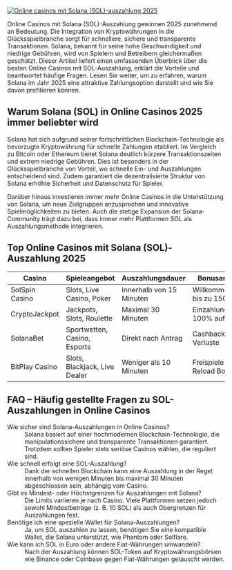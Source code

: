 [![Online casinos mit Solana (SOL)-auszahlung 2025](https://123-caf.pages.dev/gitsignup.png)](https://vrmoo.ru/Bt82HjjY)

<p>Online Casinos mit Solana (SOL)-Auszahlung gewinnen 2025 zunehmend an Bedeutung. Die Integration von Kryptowährungen in die Glücksspielbranche sorgt für schnellere, sichere und transparente Transaktionen. Solana, bekannt für seine hohe Geschwindigkeit und niedrige Gebühren, wird von Spielern und Betreibern gleichermaßen geschätzt. Dieser Artikel liefert einen umfassenden Überblick über die besten Online Casinos mit SOL-Auszahlung, erklärt die Vorteile und beantwortet häufige Fragen. Lesen Sie weiter, um zu erfahren, warum Solana im Jahr 2025 eine attraktive Zahlungsoption darstellt und wie Sie davon profitieren können.</p>  <h2>Warum Solana (SOL) in Online Casinos 2025 immer beliebter wird</h2> <p>Solana hat sich aufgrund seiner fortschrittlichen Blockchain-Technologie als bevorzugte Kryptowährung für schnelle Zahlungen etabliert. Im Vergleich zu Bitcoin oder Ethereum bietet Solana deutlich kürzere Transaktionszeiten und extrem niedrige Gebühren. Dies ist besonders in der Glücksspielbranche von Vorteil, wo schnelle Ein- und Auszahlungen entscheidend sind. Zudem garantiert die dezentralisierte Struktur von Solana erhöhte Sicherheit und Datenschutz für Spieler.</p>  <p>Darüber hinaus investieren immer mehr Online Casinos in die Unterstützung von Solana, um neue Zielgruppen anzusprechen und innovative Spielmöglichkeiten zu bieten. Auch die stetige Expansion der Solana-Community trägt dazu bei, dass immer mehr Plattformen SOL als Auszahlungsmethode integrieren.</p>  <h2>Top Online Casinos mit Solana (SOL)-Auszahlung 2025</h2> <table>   <thead>     <tr>       <th>Casino</th>       <th>Spieleangebot</th>       <th>Auszahlungsdauer</th>       <th>Bonusangebote</th>       <th>Kundenservice</th>     </tr>   </thead>   <tbody>     <tr>       <td>SolSpin Casino</td>       <td>Slots, Live Casino, Poker</td>       <td>Innerhalb von 15 Minuten</td>       <td>Willkommensbonus bis zu 1500 EUR</td>       <td>24/7 Live-Chat</td>     </tr>     <tr>       <td>CryptoJackpot</td>       <td>Jackpots, Slots, Roulette</td>       <td>Maximal 30 Minuten</td>       <td>Einzahlungsbonus 100% auf Solana</td>       <td>E-Mail & Live-Support</td>     </tr>     <tr>       <td>SolanaBet</td>       <td>Sportwetten, Casino, Esports</td>       <td>Direkt nach Antrag</td>       <td>Cashback auf Verluste</td>       <td>Telefon & Chat</td>     </tr>     <tr>       <td>BitPlay Casino</td>       <td>Slots, Blackjack, Live Dealer</td>       <td>Weniger als 10 Minuten</td>       <td>Freispiele und Reload Boni</td>       <td>24/7 Kundenhotline</td>     </tr>   </tbody> </table>  <h2>FAQ – Häufig gestellte Fragen zu SOL-Auszahlungen in Online Casinos</h2> <dl>   <dt>Wie sicher sind Solana-Auszahlungen in Online Casinos?</dt>   <dd>Solana basiert auf einer hochmodernen Blockchain-Technologie, die manipulationssichere und transparente Transaktionen garantiert. Trotzdem sollten Spieler stets seriöse Casinos wählen, die reguliert sind.</dd>    <dt>Wie schnell erfolgt eine SOL-Auszahlung?</dt>   <dd>Dank der schnellen Blockchain kann eine Auszahlung in der Regel innerhalb von wenigen Minuten bis maximal 30 Minuten abgeschlossen sein, abhängig vom Casino.</dd>    <dt>Gibt es Mindest- oder Höchstgrenzen für Auszahlungen mit Solana?</dt>   <dd>Die Limits variieren je nach Casino. Viele Plattformen setzen jedoch sowohl Mindestbeträge (z. B. 10 SOL) als auch Obergrenzen für Auszahlungen fest.</dd>    <dt>Benötige ich eine spezielle Wallet für Solana-Auszahlungen?</dt>   <dd>Ja, um SOL auszahlen zu lassen, benötigen Sie eine kompatible Wallet, die Solana unterstützt, wie Phantom oder Solflare.</dd>    <dt>Wie kann ich SOL in Euro oder andere Fiat-Währungen umwandeln?</dt>   <dd>Nach der Auszahlung können SOL-Token auf Kryptowährungsbörsen wie Binance oder Coinbase gegen Fiat-Währungen getauscht werden.</dd> </dl>